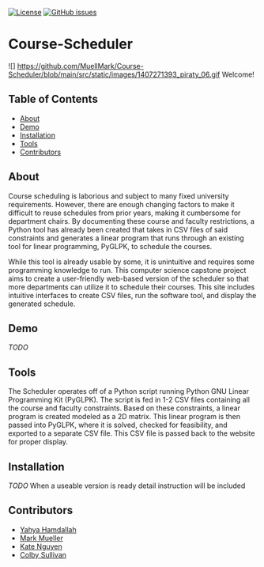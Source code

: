 [![License](https://img.shields.io/badge/license-MIT-blue.svg)](LICENSE)
[![GitHub issues](https://img.shields.io/github/issues/MuellMark/Course-Scheduler)](https://github.com/MuellMark/Course-Scheduler/issues)

# Course-Scheduler

![] https://github.com/MuellMark/Course-Scheduler/blob/main/src/static/images/1407271393_piraty_06.gif
Welcome!

## Table of Contents

- [About](#about)
- [Demo](#demo)
- [Installation](#installation)
- [Tools](#tools)
- [Contributors](#contributors)

## About
Course scheduling is laborious and subject to many fixed university requirements. However, there are enough changing factors to make it difficult to reuse schedules from prior years, making it cumbersome for department chairs. By documenting these course and faculty restrictions, a Python tool has already been created that takes in CSV files of said constraints and generates a linear program that runs through an existing tool for linear programming, PyGLPK, to schedule the courses. 

While this tool is already usable by some, it is unintuitive and requires some programming knowledge to run. This computer science capstone project aims to create a user-friendly web-based version of the scheduler so that more departments can utilize it to schedule their courses. This site includes intuitive interfaces to create CSV files, run the software tool, and display the generated schedule.
<br>
  
## Demo
*TODO*
<br>

## Tools
The Scheduler operates off of a Python script running Python GNU Linear Programming Kit (PyGLPK). The script is fed in 1-2 CSV files containing all the course and faculty constraints. Based on these constraints, a linear program is created modeled as a 2D matrix. This linear program is then passed into PyGLPK, where it is solved, checked for feasibility, and exported to a separate CSV file. This CSV file is passed back to the website for proper display.
<br>

## Installation

*TODO* When a useable version is ready detail instruction will be included
<br>

## Contributors

- [Yahya Hamdallah](https://github.com/Hamdally)
- [Mark Mueller](https://github.com/MuellMark)
- [Kate Nguyen](https://github.com/katenguyen10)
- [Colby Sullivan](https://github.com/colbySullivan)
